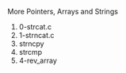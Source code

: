 More Pointers, Arrays and Strings
1. 0-strcat.c
2. 1-strncat.c
3. strncpy
4. strcmp
 5. 4-rev_array
